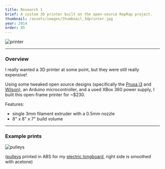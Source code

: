 ```yaml
---
title: Research 1
brief: A custom 3D printer built on the open-source RepRap project.
thumbnail: /assets/images/thumbnail_3dprinter.jpg
year: 2014
order: 85
---
```



![printer](/website/assets/images/printer.jpg)

---

### Overview

I really wanted a 3D printer at some point, but they were still really expensive!

Using some tweaked open source designs (specifically the [Prusa i3](http://reprap.org/wiki/Prusa_i3) and [Wilson](http://reprap.org/wiki/Category:Wilson)), an Arduino microcontroller, and a used XBox 360 power supply, I built this open-frame printer for ~$230.

Features:
- single 3mm filament extruder with a 0.5mm nozzle
- 8" x 8" x 7" build volume

---

### Example prints

![pulleys](/website/assets/images/pulleys.jpg)

([pulleys](https://www.thingiverse.com/thing:545345) printed in ABS for my [electric longboard](/website/projects/longboard), right side is smoothed with acetone)

